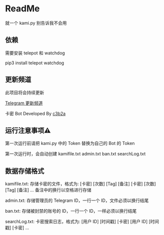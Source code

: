 <h1>ReadMe</h1>

就一个 kami.py 别告诉我不会用

<h2>依赖</h2>

需要安装 telepot 和 watchdog

pip3 install telepot watchdog

<h2>更新频道</h2>

此项目将会持续更新

[Telegram 更新频道](https://t.me/kamibotchannel)

卡密 Bot Developed By [c3b2a](https://t.me/c3b2abot)

<h2>运行注意事项⚠️</h2>

第一次运行前请把 kami.py 中的 Token 替换为自己的 Bot 的 Token

第一次运行时，会自动创建 kamifile.txt admin.txt ban.txt searchLog.txt

<h2>数据存储格式</h2>

kamifile.txt:
存储卡密的文件，格式为:
[卡密] [次数] [Tag] [备注]
[卡密] [次数] [Tag] [备注]
...
备注中的换行以空格进行存储

admin.txt:
存储管理员的 Telegram ID，一行一个 ID，文件必须以换行结尾

ban.txt:
存储被封禁的账号的 ID，一行一个 ID，一样必须以换行结尾

searchLog.txt:
卡密搜索日志，格式为:
[用户 ID] [时间戳] [卡密]
[用户 ID] [时间戳] [卡密]
...